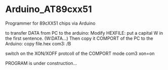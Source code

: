 # Arduino_AT89cxx51
Programmer for 89cXX51 chips via Arduino

to transfer DATA from PC to the arduino:
Modify HEXFILE: put a capital W in the first sentence.
(W:DATA...)
Then copy it COMPORT of the PC to the Arduino:
copy file.hex com3: /B

switch on the XON/XOFF protcoll of the COMPORT
mode com3 xon=on

PROGRAM is under construction...
